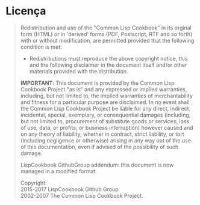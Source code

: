 # Licença

>Redistribution and use of the "Common Lisp Cookbook" in its orginal form (HTML)
>or in 'derived' forms (PDF, Postscript, RTF and so forth) with or without
>modification, are permitted provided that the following condition is met:
>
>* Redistributions must reproduce the above copyright notice, this and the
>  following disclaimer in the document itself and/or other materials provided
>  with the distribution.
>
>**IMPORTANT:** This document is provided by the Common Lisp Cookbook Project "as
>is" and any expressed or implied warranties, including, but not limited to, the
>implied warranties of merchantability and fitness for a particular purpose are
>disclaimed. In no event shall the Common Lisp Cookbook Project be liable for any
>direct, indirect, incidental, special, exemplary, or consequential damages
>(including, but not limited to, procurement of substitute goods or services;
>loss of use, data, or profits; or business interruption) however caused and on
>any theory of liability, whether in contract, strict liability, or tort
>(including negligence or otherwise) arising in any way out of the use of this
>documentation, even if advised of the possibility of such damage.
>
>
>LispCookbook GithubGroup addendum: this document is now managed in a modified format.
>
>
>Copyright:<br/>
>2015-2017 LispCookbook Github Group<br/>
>2002-2007 The Common Lisp Cookbook Project.
